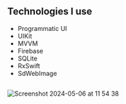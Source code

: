  ## Technologies I use 
- Programmatic UI
- UIKit
- MVVM
- Firebase
- SQLite
- RxSwift
- SdWebImage

##

![Screenshot 2024-05-06 at 11 54 38](https://github.com/ertekinbatuhan/News-App/assets/101355515/ceb27fb8-4b55-4e2c-82a9-df5d35e24107)

